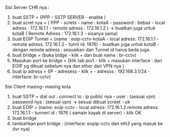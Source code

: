 Sisi Server CHR nya : 
1. buat SSTP = (PPP - SSTP SERVER - enable )
2. buat scret nya = ( PPP - screts - name : kotaA - password : bebas - local adress : 172.16.1.1 -
remote adress : 172.16.1.2 ) -> buatkan juga untuk kotaB ( Remote Adress : 172.16.1.3 - sisanya sama)
3. buat EOIP Tunnel = (name : eoip-cctv-kotaA - local adress: 172.16.1.1 - remote adress: 172.16.1.2 - tunnl id: 1976) - buatkan juga untuk kotaB - dengan remote adress : sesuaikan dan Tunnel id harus beda juga.
4. buat bridge = (buka bidge - klik + dan buat nama : br-cctv)
5. Masukan port ke bridge = (klik tab port - klik + masukan interface : dari EOIP yg dibuat sebelum nya dan ether dari VPN nya )
6. buat ip adress = (IP - adresess - klik + - adresss : 192.168.3.1/24 - interface: br-cctv)


Sisi Client masing- masing kota 
1. buat SSTP = dial out : connect to : ip public nya - user : (sesuai vpn) password nya : (sesuai vpn) -> sesuai dibuat screet - ok
2. buat EOIP = (name: eoip-cctv - local adress: 172.16.1.2 remote adress: 172.16.1.1 - tunnerl id : 1976 ( samain kayak di server) - klik OK
3. buat bridge
4. tambahkan port bridge : (interface: eopip-cctv dan eth3 yang masuk ke dvr nya)

